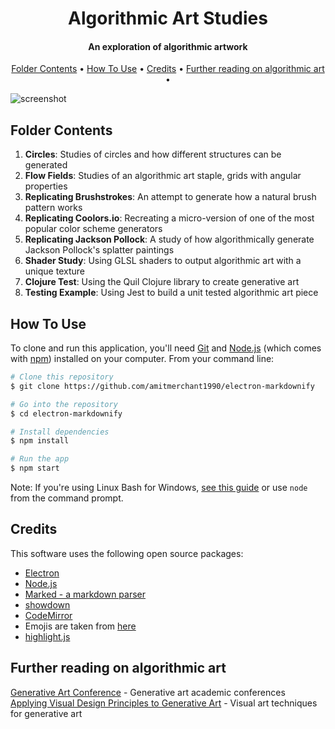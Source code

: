 <h1 align="center">
  Algorithmic Art Studies
</h1>

<h4 align="center">An exploration of algorithmic artwork</h4>

<p align="center">
  <a href="#key-features">Folder Contents</a> •
  <a href="#how-to-use">How To Use</a> •
  <a href="#download">Credits</a> •
  <a href="#credits">Further reading on algorithmic art</a> •
</p>

![screenshot](https://cdn.shopify.com/s/files/1/1622/4127/files/081220_soundwave_2_1024x1024.jpg?v=1597864810)

## Folder Contents

1. **Circles**: Studies of circles and how different structures can be generated
2. **Flow Fields**: Studies of an algorithmic art staple, grids with angular properties
3. **Replicating Brushstrokes**: An attempt to generate how a natural brush pattern works
4. **Replicating Coolors.io**: Recreating a micro-version of one of the most popular color scheme generators
5. **Replicating Jackson Pollock**: A study of how algorithmically generate Jackson Pollock's splatter paintings
6. **Shader Study**: Using GLSL shaders to output algorithmic art with a unique texture
7. **Clojure Test**: Using the Quil Clojure library to create generative art
8. **Testing Example**: Using Jest to build a unit tested algorithmic art piece

## How To Use

To clone and run this application, you'll need [Git](https://git-scm.com) and [Node.js](https://nodejs.org/en/download/) (which comes with [npm](http://npmjs.com)) installed on your computer. From your command line:

```bash
# Clone this repository
$ git clone https://github.com/amitmerchant1990/electron-markdownify

# Go into the repository
$ cd electron-markdownify

# Install dependencies
$ npm install

# Run the app
$ npm start
```

Note: If you're using Linux Bash for Windows, [see this guide](https://www.howtogeek.com/261575/how-to-run-graphical-linux-desktop-applications-from-windows-10s-bash-shell/) or use `node` from the command prompt.

## Credits

This software uses the following open source packages:

- [Electron](http://electron.atom.io/)
- [Node.js](https://nodejs.org/)
- [Marked - a markdown parser](https://github.com/chjj/marked)
- [showdown](http://showdownjs.github.io/showdown/)
- [CodeMirror](http://codemirror.net/)
- Emojis are taken from [here](https://github.com/arvida/emoji-cheat-sheet.com)
- [highlight.js](https://highlightjs.org/)

## Further reading on algorithmic art

[Generative Art Conference](http://www.generativeart.com/) - Generative art academic conferences  
[Applying Visual Design Principles to Generative Art](https://www.dirtalleydesign.com/blogs/news/visual-design-and-generative-art) - Visual art techniques for generative art

